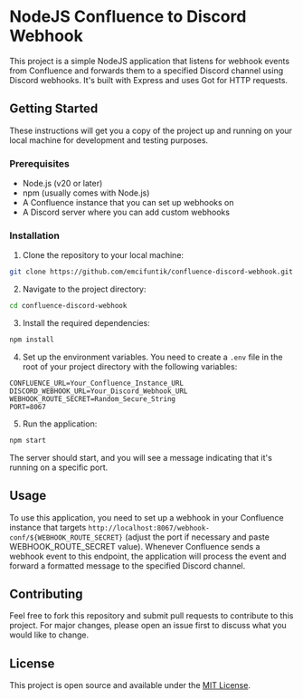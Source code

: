 # NodeJS Confluence to Discord Webhook

This project is a simple NodeJS application that listens for webhook events from Confluence and forwards them to a specified Discord channel using Discord webhooks. It's built with Express and uses Got for HTTP requests.

## Getting Started

These instructions will get you a copy of the project up and running on your local machine for development and testing purposes.

### Prerequisites

- Node.js (v20 or later)
- npm (usually comes with Node.js)
- A Confluence instance that you can set up webhooks on
- A Discord server where you can add custom webhooks

### Installation

1. Clone the repository to your local machine:

```bash
git clone https://github.com/emcifuntik/confluence-discord-webhook.git
```

2. Navigate to the project directory:

```bash
cd confluence-discord-webhook
```

3. Install the required dependencies:

```bash
npm install
```

4. Set up the environment variables. You need to create a `.env` file in the root of your project directory with the following variables:

```
CONFLUENCE_URL=Your_Confluence_Instance_URL
DISCORD_WEBHOOK_URL=Your_Discord_Webhook_URL
WEBHOOK_ROUTE_SECRET=Random_Secure_String
PORT=8067
```

5. Run the application:

```bash
npm start
```

The server should start, and you will see a message indicating that it's running on a specific port.

## Usage

To use this application, you need to set up a webhook in your Confluence instance that targets `http://localhost:8067/webhook-conf/${WEBHOOK_ROUTE_SECRET}` (adjust the port if necessary and paste WEBHOOK_ROUTE_SECRET value). Whenever Confluence sends a webhook event to this endpoint, the application will process the event and forward a formatted message to the specified Discord channel.

## Contributing

Feel free to fork this repository and submit pull requests to contribute to this project. For major changes, please open an issue first to discuss what you would like to change.

## License

This project is open source and available under the [MIT License](LICENSE).
